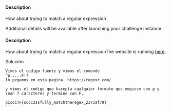 #### Description

How about trying to match a regular expression

Additional details will be available after launching your challenge instance.
#### Description

How about trying to match a regular expressionThe website is running [here](http://saturn.picoctf.net:58768/).


Solución 
````
Vimos el codigo fuente y vimos el comando
^p.....F!?
lo pegamos en esta pagina  https://regexr.com/

y vimos el codigo que hacepta cualquier formato que empiese con p y sean 7 caracteres y termine con F.

picoCTF{succ3ssfully_matchtheregex_2375af79}
```
